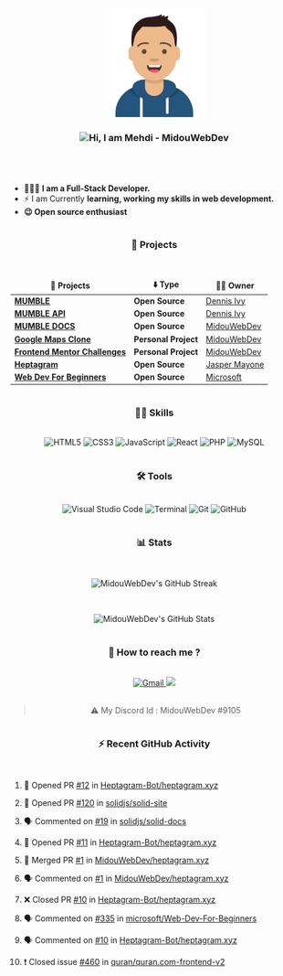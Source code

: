 <!-- Created first on April 1st, 2021 -->
<!-- Enhanced the README Profile on May 11th, 2021 -->

#

<div align="center">
<img src="./my-avatar.jpg" width="180px">
<h3 align="center">
  <img src="https://raw.githubusercontent.com/iampavangandhi/iampavangandhi/master/gifs/Hi.gif" width= "28px"/>Hi, I am Mehdi - MidouWebDev 
</h3>
</div>

#

<br/>

  - 👨🏽‍💻 **I am a Full-Stack Developer.**
  - ⚡ I am Currently **learning, working my skills in web development.**
  - **😉 Open source enthusiast**
  
#

<h3 align="center">
  🚧 Projects
</h3>

<br/>

<div align="center">

<table>
  <thead align="center">
    <tr border: none;>
      <td><b>🚧 Projects</b></td>
      <td><b>⬇️ Type</b></td>
      <td><b>👨‍💼 Owner</b></td>
    </tr>
  </thead>
  <tbody>
    <tr>
      <td><a href="https://github.com/divanov11/Mumble"><b>MUMBLE</b></a></td>
      <td><b>Open Source<b></td>
      <td><a href="https://github.com/divanov11">Dennis Ivy</a></td>
    </tr>
    <tr>
      <td><a href="https://github.com/divanov11/mumbleapi"><b>MUMBLE API</b></a></td>
      <td><b>Open Source<b></td>
      <td><a href="https://github.com/divanov11">Dennis Ivy</a></td>
    </tr>
    <tr>
      <td><a href="https://github.com/MidouWebDev/Mumble-docs"><b>MUMBLE DOCS</b></a></td>
      <td><b>Open Source<b></td>
      <td><a href="https://github.com/MidouWebDev">MidouWebDev</a></td>
    </tr>
    <tr>
      <td><a href="https://github.com/MidouWebDev/google-maps-clone"><b>Google Maps Clone</b></a></td>
      <td><b>Personal Project<b></td>
      <td><a href="https://github.com/MidouWebDev">MidouWebDev</a></td>
    </tr>
    <tr>
      <td><a href="https://github.com/MidouWebDev/Frontend-Mentor-Challenges"><b>Frontend Mentor Challenges</b></a></td>
      <td><b>Personal Project<b></td>
      <td><a href="https://github.com/MidouWebDev">MidouWebDev</a></td>
    </tr>
    <tr>
      <td><a href="https://github.com/Heptagram-Bot"><b>Heptagram</b></a></td>
      <td><b>Open Source<b></td>
      <td><a href="https://github.com/j-dogcoder">Jasper Mayone</a></td>
    </tr>
    <tr>
      <td><a href="https://github.com/microsoft/Web-Dev-For-Beginners"><b>Web Dev For Beginners</b></a></td>
      <td><b>Open Source<b></td>
      <td><a href="https://github.com/microsoft">Microsoft</a></td>
    </tr>
  </tbody>
</table>

</div>

#

<h3 align="center">
  👨‍💻 Skills
</h3>

<br/>

<div align="center">
  <img alt="HTML5" width="85px" src="https://img.shields.io/badge/HTML5-E34F26?style=for-the-badge&logo=html5&logoColor=white" />
  <img alt="CSS3" width="75px" src="https://img.shields.io/badge/CSS3-1572B6?style=for-the-badge&logo=css3&logoColor=white" />
  <img alt="JavaScript" width="125px" src="https://img.shields.io/badge/JavaScript-F7DF1E?style=for-the-badge&logo=javascript&logoColor=black" />
  <img alt="React" width="86px" src="https://img.shields.io/badge/React-20232A?style=for-the-badge&logo=react&logoColor=61DAFB" />
  <img alt="PHP" width="70px" src="https://img.shields.io/badge/PHP-777BB4?style=for-the-badge&logo=php&logoColor=white" />
  <img alt="MySQL" width="90px" src="https://img.shields.io/badge/MySQL-00000F?style=for-the-badge&logo=mysql&logoColor=white"/>
</div>
 
#

<h3 align="center">
  🛠️ Tools
</h3>

<br/>

<div align="center">
  <img alt="Visual Studio Code" width="180px" src="https://img.shields.io/badge/Visual_Studio_Code-0078D4?style=for-the-badge&logo=visual%20studio%20code&logoColor=white" />
  <img alt="Terminal" width="87px" src="https://img.shields.io/badge/Terminal-100000?style=for-the-badge" />
  <img alt="Git" width="61px" src="https://img.shields.io/badge/Git-F05032?style=for-the-badge&logo=git&logoColor=white" />
  <img alt="GitHub" width="87px" src="https://img.shields.io/badge/GitHub-100000?style=for-the-badge&logo=github&logoColor=white" />
</div>

#

<h3 align="center">
  📊 Stats
</h3>

<br/>

<div align="center">
  
  ![MidouWebDev's GitHub Streak](http://github-readme-streak-stats.herokuapp.com?user=MidouWebDev&theme=react&hide_border=true)

<br/>

  ![MidouWebDev's GitHub Stats](https://github-readme-stats.vercel.app/api?username=MidouWebDev&show_icons=true&theme=react)
  
</div>

#

<h3 align="center">
  💬 How to reach me ?
</h3>

<br/>

<div align="center">
<a href="mailto:contact.midoudev@gmail.com">
<img alt="Gmail" src="https://img.shields.io/badge/Gmail-D14836?style=for-the-badge&logo=gmail&logoColor=white" />
</a>
<a href="https://discordapp.com/users/9105">
<img src="https://img.shields.io/badge/Discord-7289DA?style=for-the-badge&logo=discord&logoColor=white" />
</a>

<br/>
<br/>

> ⚠ My Discord Id : MidouWebDev #9105

</div>

#

<h3 align="center">
  ⚡ Recent GitHub Activity
</h3>

<br/>

  <!--START_SECTION:activity-->
1. 💪 Opened PR [#12](https://github.com/Heptagram-Bot/heptagram.xyz/pull/12) in [Heptagram-Bot/heptagram.xyz](https://github.com/Heptagram-Bot/heptagram.xyz)
2. 💪 Opened PR [#120](https://github.com/solidjs/solid-site/pull/120) in [solidjs/solid-site](https://github.com/solidjs/solid-site)
3. 🗣 Commented on [#19](https://github.com/solidjs/solid-docs/issues/19) in [solidjs/solid-docs](https://github.com/solidjs/solid-docs)
4. 💪 Opened PR [#11](https://github.com/Heptagram-Bot/heptagram.xyz/pull/11) in [Heptagram-Bot/heptagram.xyz](https://github.com/Heptagram-Bot/heptagram.xyz)
5. 🎉 Merged PR [#1](https://github.com/MidouWebDev/heptagram.xyz/pull/1) in [MidouWebDev/heptagram.xyz](https://github.com/MidouWebDev/heptagram.xyz)
6. 🗣 Commented on [#1](https://github.com/MidouWebDev/heptagram.xyz/issues/1) in [MidouWebDev/heptagram.xyz](https://github.com/MidouWebDev/heptagram.xyz)
7. ❌ Closed PR [#10](https://github.com/Heptagram-Bot/heptagram.xyz/pull/10) in [Heptagram-Bot/heptagram.xyz](https://github.com/Heptagram-Bot/heptagram.xyz)
8. 🗣 Commented on [#335](https://github.com/microsoft/Web-Dev-For-Beginners/issues/335) in [microsoft/Web-Dev-For-Beginners](https://github.com/microsoft/Web-Dev-For-Beginners)
9. 🗣 Commented on [#10](https://github.com/Heptagram-Bot/heptagram.xyz/issues/10) in [Heptagram-Bot/heptagram.xyz](https://github.com/Heptagram-Bot/heptagram.xyz)
10. ❗️ Closed issue [#460](https://github.com/quran/quran.com-frontend-v2/issues/460) in [quran/quran.com-frontend-v2](https://github.com/quran/quran.com-frontend-v2)

    <!--END_SECTION:activity-->

